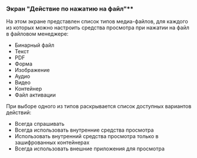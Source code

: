 ### Экран "Действие по нажатию на файл"**

На этом экране представлен список типов медиа-файлов, для каждого из которых можно настроить средства просмотра при нажатии на файл в файловом менеджере:
-   Бинарный файл
-   Текст
-   PDF
-   Форма
-   Изображение
-   Аудио
-   Видео
-   Контейнер
-   Файл активации

При выборе одного из типов раскрывается список доступных вариантов действий:
-   Всегда спрашивать
-   Всегда использовать внутренние средства просмотра
-   Использовать внутренний средства просмотра только в зашифрованных контейнерах
-   Всегда использовать внешние приложения для просмотра
